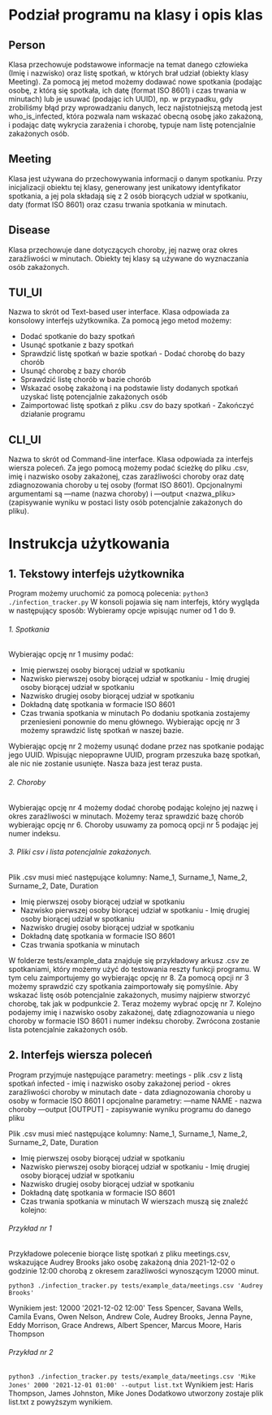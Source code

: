 # Podział programu na klasy i opis klas

## Person

Klasa przechowuje podstawowe informacje na temat danego człowieka (Imię i nazwisko) oraz listę spotkań, w których brał udział (obiekty klasy Meeting). Za pomocą jej metod możemy dodawać nowe spotkania (podając osobę, z którą się spotkała, ich datę (format ISO 8601) i czas trwania w minutach) lub je usuwać (podając ich UUID), np. w przypadku, gdy zrobiliśmy błąd przy wprowadzaniu danych, lecz najistotniejszą metodą jest who_is_infected, która pozwala nam wskazać obecną osobę jako zakażoną, i podając datę wykrycia zarażenia i chorobę, typuje nam listę potencjalnie zakażonych osób.

## Meeting

Klasa jest używana do przechowywania informacji o danym spotkaniu. Przy inicjalizacji obiektu tej klasy, generowany jest unikatowy identyfikator spotkania, a jej pola składają się z 2 osób biorących udział w spotkaniu, daty (format ISO 8601) oraz czasu trwania spotkania w minutach.

## Disease

Klasa przechowuje dane dotyczących choroby, jej nazwę oraz okres zaraźliwości w minutach. Obiekty tej klasy są używane do wyznaczania osób zakażonych.

## TUI_UI

Nazwa to skrót od Text-based user interface. Klasa odpowiada za konsolowy interfejs użytkownika. Za pomocą jego metod możemy:

- Dodać spotkanie do bazy spotkań
- Usunąć spotkanie z bazy spotkań
- Sprawdzić listę spotkań w bazie spotkań - Dodać chorobę do bazy chorób
- Usunąć chorobę z bazy chorób
- Sprawdzić listę chorób w bazie chorób
- Wskazać osobę zakażoną i na podstawie listy dodanych spotkań uzyskać listę potencjalnie zakażonych osób
- Zaimportować listę spotkań z pliku .csv do bazy spotkań - Zakończyć działanie programu

## CLI_UI

Nazwa to skrót od Command-line interface. Klasa odpowiada za interfejs wiersza poleceń. Za jego pomocą możemy podać ścieżkę do pliku .csv, imię i nazwisko osoby zakażonej, czas zaraźliwości choroby oraz datę zdiagnozowania choroby u tej osoby (format ISO 8601). Opcjonalnymi argumentami są —name (nazwa choroby) i —output <nazwa_pliku> (zapisywanie wyniku w postaci listy osób potencjalnie zakażonych do pliku).

# Instrukcja użytkowania

## 1. Tekstowy interfejs użytkownika

Program możemy uruchomić za pomocą polecenia:
`python3 ./infection_tracker.py`
W konsoli pojawia się nam interfejs, który wygląda w następujący sposób:
Wybieramy opcje wpisując numer od 1 do 9.

###### 1. Spotkania

Wybierając opcję nr 1 musimy podać:

- Imię pierwszej osoby biorącej udział w spotkaniu
- Nazwisko pierwszej osoby biorącej udział w spotkaniu - Imię drugiej osoby biorącej udział w spotkaniu
- Nazwisko drugiej osoby biorącej udział w spotkaniu
- Dokładną datę spotkania w formacie ISO 8601
- Czas trwania spotkania w minutach
  Po dodaniu spotkania zostajemy przeniesieni ponownie do menu głównego. Wybierając opcję nr 3 możemy sprawdzić listę spotkań w naszej bazie.

Wybierając opcję nr 2 możemy usunąć dodane przez nas spotkanie podając jego UUID. Wpisując niepoprawne UUID, program przeszuka bazę spotkań, ale nic nie zostanie usunięte.
Nasza baza jest teraz pusta.

###### 2. Choroby

Wybierając opcję nr 4 możemy dodać chorobę podając kolejno jej nazwę i okres zaraźliwości w minutach.
Możemy teraz sprawdzić bazę chorób wybierając opcję nr 6.
Choroby usuwamy za pomocą opcji nr 5 podając jej numer indeksu.

###### 3. Pliki csv i lista potencjalnie zakażonych.

Plik .csv musi mieć następujące kolumny:
Name_1, Surname_1, Name_2, Surname_2, Date, Duration

- Imię pierwszej osoby biorącej udział w spotkaniu
- Nazwisko pierwszej osoby biorącej udział w spotkaniu - Imię drugiej osoby biorącej udział w spotkaniu
- Nazwisko drugiej osoby biorącej udział w spotkaniu
- Dokładną datę spotkania w formacie ISO 8601
- Czas trwania spotkania w minutach

W folderze tests/example_data znajduje się przykładowy arkusz .csv ze spotkaniami, który możemy użyć do testowania reszty funkcji programu. W tym celu zaimportujemy go wybierając opcję nr 8.
Za pomocą opcji nr 3 możemy sprawdzić czy spotkania zaimportowały się pomyślnie.
Aby wskazać listę osób potencjalnie zakażonych, musimy najpierw stworzyć chorobę, tak jak w podpunkcie 2.
Teraz możemy wybrać opcję nr 7. Kolejno podajemy imię i nazwisko osoby zakażonej, datę zdiagnozowania u niego choroby w formacie ISO 8601 i numer indeksu choroby.
Zwrócona zostanie lista potencjalnie zakażonych osób.

## 2. Interfejs wiersza poleceń

Program przyjmuje następujące parametry:
meetings - plik .csv z listą spotkań
infected - imię i nazwisko osoby zakażonej
period - okres zaraźliwości choroby w minutach
date - data zdiagnozowania choroby u osoby w formacie ISO 8601 I opcjonalne parametry:
—name NAME - nazwa choroby
—output [OUTPUT] - zapisywanie wyniku programu do danego pliku

Plik .csv musi mieć następujące kolumny:
Name_1, Surname_1, Name_2, Surname_2, Date, Duration

- Imię pierwszej osoby biorącej udział w spotkaniu
- Nazwisko pierwszej osoby biorącej udział w spotkaniu - Imię drugiej osoby biorącej udział w spotkaniu
- Nazwisko drugiej osoby biorącej udział w spotkaniu
- Dokładną datę spotkania w formacie ISO 8601
- Czas trwania spotkania w minutach
  W wierszach muszą się znaleźć kolejno:

###### Przykład nr 1

Przykładowe polecenie biorące listę spotkań z pliku meetings.csv, wskazujące Audrey Brooks jako osobę zakażoną dnia 2021-12-02 o godzinie 12:00 chorobą z okresem zaraźliwości wynoszącym 12000 minut.

`python3 ./infection_tracker.py tests/example_data/meetings.csv 'Audrey Brooks'`

Wynikiem jest:
12000 '2021-12-02 12:00'
Tess Spencer, Savana Wells, Camila Evans, Owen Nelson, Andrew Cole, Audrey Brooks, Jenna Payne, Eddy Morrison, Grace Andrews, Albert Spencer, Marcus Moore, Haris Thompson

###### Przykład nr 2

`python3 ./infection_tracker.py tests/example_data/meetings.csv 'Mike Jones' 2000 '2021-12-01 01:00' --output list.txt`
Wynikiem jest:
Haris Thompson, James Johnston, Mike Jones
Dodatkowo utworzony zostaje plik list.txt z powyższym wynikiem.
